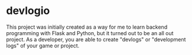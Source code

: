 # devlogio
This project was initially created as a way for me to learn backend programming with Flask and Python, but it turned out to be an all out project. As a developer, you are able to create "devlogs" or "development logs" of your game or project. 
